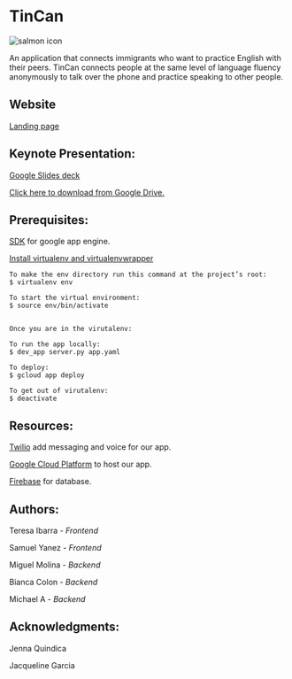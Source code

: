 # TinCan
![salmon icon](https://user-images.githubusercontent.com/7967489/28243525-358c9394-6982-11e7-8734-1abe5466649b.png)

An application that connects immigrants who want to practice English with their peers.
TinCan connects people at the same level of language fluency anonymously to talk over the phone and practice speaking to other people.

## Website
[Landing page](https://code2040hack-tincan.appspot.com/)

## Keynote Presentation:
[Google Slides deck](https://docs.google.com/presentation/d/1Ls_xUKCQrj8J9ErXKkRe-9HBK0_n3rSR1zcJgKSbqQQ/edit?usp=sharing)

[Click here to download from Google Drive.](https://drive.google.com/file/d/0B4md_ooHpY8jMUFoX2JDSU9rcE0/view?usp=sharing)



## Prerequisites:

[SDK](https://cloud.google.com/sdk/docs/) for google app engine.

[Install virtualenv and virtualenvwrapper](http://exponential.io/blog/2015/02/10/install-virtualenv-and-virtualenvwrapper-on-mac-os-x/) 
```
To make the env directory run this command at the project’s root:
$ virtualenv env 

To start the virtual environment:
$ source env/bin/activate


Once you are in the virutalenv:

To run the app locally:
$ dev_app server.py app.yaml

To deploy:
$ gcloud app deploy

To get out of virutalenv: 
$ deactivate
```

## Resources:

[Twilio](https://www.twilio.com/what-is-cloud-communications?) add messaging and voice for our app.

[Google Cloud Platform](https://cloud.google.com/) to host our app.

[Firebase](https://firebase.google.com/) for database. 

## Authors:

Teresa Ibarra - _Frontend_

Samuel Yanez - _Frontend_

Miguel Molina - _Backend_

Bianca Colon - _Backend_

Michael A - _Backend_

## Acknowledgments:

Jenna Quindica

Jacqueline Garcia
